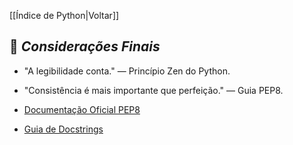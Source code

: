 [[Índice de Python|Voltar]]

## 📌 *Considerações Finais*

- "A legibilidade conta." — Princípio Zen do Python.
- "Consistência é mais importante que perfeição." — Guia PEP8.

- [Documentação Oficial PEP8](https://www.python.org/dev/peps/pep-0008/)
- [Guia de Docstrings](https://google.github.io/styleguide/pyguide.html)